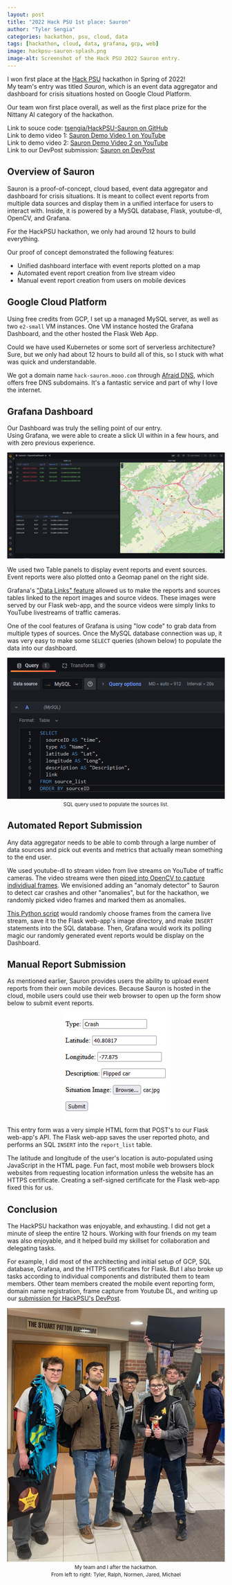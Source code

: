 ```yaml
---
layout: post
title: "2022 Hack PSU 1st place: Sauron"
author: "Tyler Sengia"
categories: hackathon, psu, cloud, data
tags: [hackathon, cloud, data, grafana, gcp, web]
image: hackpsu-sauron-splash.png
image-alt: Screenshot of the Hack PSU 2022 Sauron entry.
---
```


I won first place at the [Hack PSU](https://hackpsu.org/live) hackathon in Spring of 2022!  
My team's entry was titled _Sauron_, which is an event data aggregator and dashboard for crisis situations hosted on Google Cloud Platform.  

Our team won first place overall, as well as the first place prize for the Nittany AI category of the hackathon.

<div class="note" >
  Link to souce code: <a href="https://github.com/tsengia/HackPSU-Sauron" >tsengia/HackPSU-Sauron on GitHub</a><br />
  Link to demo video 1: <a href="https://youtu.be/jCYQIU0-NDI" >Sauron Demo Video 1 on YouTube </a><br />
  Link to demo video 2: <a href="https://youtu.be/qyVEQ1Qsfvo" > Sauron Demo Video 2 on YouTube </a><br />
  Link to our DevPost submission: <a href="https://devpost.com/software/sauron-ke72by">Sauron on DevPost</a>
</div>

## Overview of Sauron
Sauron is a proof-of-concept, cloud based, event data aggregator and dashboard for crisis situations.
It is meant to collect event reports from multiple data sources and display them in a unified interface for users to interact with.
Inside, it is powered by a MySQL database, Flask, youtube-dl, OpenCV, and Grafana.

For the HackPSU hackathon, we only had around 12 hours to build everything.

Our proof of concept demonstrated the following features:
- Unified dashboard interface with event reports plotted on a map
- Automated event report creation from live stream video
- Manual event report creation from users on mobile devices

## Google Cloud Platform
Using free credits from GCP, I set up a managed MySQL server, as well as two `e2-small` VM instances. 
One VM instance hosted the Grafana Dashboard, and the other hosted the Flask Web App.  

Could we have used Kubernetes or some sort of serverless architecture?  
Sure, but we only had about 12 hours to build all of this, so I stuck with what was quick and understandable.

We got a domain name `hack-sauron.mooo.com` through [Afraid DNS](https://freedns.afraid.org/), which offers free DNS subdomains. It's a fantastic service and part of why I love the internet.

## Grafana Dashboard
Our Dashboard was truly the selling point of our entry.  
Using Grafana, we were able to create a slick UI within in a few hours, and with zero previous experience.  

<div style="text-align: center;" >
<img src="assets/img/hackpsu-sauron-splash.png" alt="Screenshot of Sauron's Grafana dashboard." />  
</div>

We used two Table panels to display event reports and event sources.  
Event reports were also plotted onto a Geomap panel on the right side.  

Grafana's ["Data Links" feature](https://grafana.com/docs/grafana/latest/panels-visualizations/configure-data-links/) allowed us to make the reports and sources tables linked to the report images and source videos.
These images were served by our Flask web-app, and the source videos were simply links to YouTube livestreams of traffic cameras.  

One of the cool features of Grafana is using "low code" to grab data from multiple types of sources.
Once the MySQL database connection was up, it was very easy to make some `SELECT` queries (shown below) to populate the data into our dashboard.  

<div style="text-align: center;" >
<img src="assets/img/sauron/sources-list-sql-query.png" alt="SELECT statement used to populate the sources list." /><br />
<small>SQL query used to populate the sources list.</small>
</div>

## Automated Report Submission
Any data aggregator needs to be able to comb through a large number of data sources and pick out events and metrics that actually mean something to the end user.  

We used youtube-dl to stream video from live streams on YouTube of traffic cameras. The video streams were then [piped into OpenCV to capture individiual frames](https://github.com/tsengia/HackPSU-Sauron/blob/master/detect-incidents-hardcoded.py#L29-L32).
We envisioned adding an "anomaly detector" to Sauron to detect car crashes and other "anomalies", but for the hackathon, we randomly picked video frames and marked them as anomalies.  

[This Python script](https://github.com/tsengia/HackPSU-Sauron/blob/master/detect-incidents-hardcoded.py) would randomly choose frames from the camera live stream, save it to the Flask web-app's image directory, and make `INSERT` statements into the SQL database.
Then, Grafana would work its polling magic our randomly generated event reports would be display on the Dashboard.  

## Manual Report Submission
As mentioned earlier, Sauron provides users the ability to upload event reports from their own mobile devices. Because Sauron is hosted in the cloud, mobile users could use their web browser to open up the form show below to submit event reports.

<div style="text-align: center;" >
<img src="assets/img/sauron/user-report-submission.png" alt="Screenshow of the simple HTML form that mobile users could use to upload event reports. Fields include Type, Latitude, Longitude, Description, and Image." />  
</div>

This entry form was a very simple HTML form that POST's to our Flask web-app's API.
The Flask web-app saves the user reported photo, and performs an SQL `INSERT` into the `report_list` table.

The latitude and longitude of the user's location is auto-populated using JavaScript in the HTML page. 
Fun fact, most mobile web browsers block websites from requesting location information unless the website has an HTTPS certificate. 
Creating a self-signed certificate for the Flask web-app fixed this for us.  

## Conclusion
The HackPSU hackathon was enjoyable, and exhausting. I did not get a minute of sleep the entire 12 hours.
Working with four friends on my team was also enjoyable, and it helped build my skillset for collaboration and delegating tasks.  

For example, I did most of the architecting and initial setup of GCP, SQL database, Grafana, and the HTTPS certificates for Flask.
But I also broke up tasks according to individual components and distributed them to team members. Other team members created the mobile event reporting form, domain name registration, frame capture from Youtube DL, and writing up our [submission for HackPSU's DevPost](https://devpost.com/software/sauron-ke72by).

<div style="text-align: center;" >
<img src="assets/img/sauron/hackpsu_team_photo.png" alt="Photo of my team after the hackathon" /><br />
<small>My team and I after the hackathon.</small><br />
<small>From left to right: Tyler, Ralph, Normen, Jared, Michael</small><br />
</div>